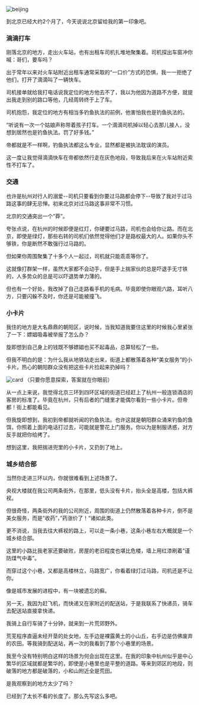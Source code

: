 ![beijing](http://owyx09dkb.bkt.clouddn.com/beijing.jpg)


到北京已经大约2个月了，今天说说北京留给我的第一印象吧。

### 滴滴打车
刚落北京的地方，走出火车站，也有出租车司机扎堆地聚集着。司机探出车窗冲你喊：哥们，要车吗？

出于常年以来对火车站附近出租车通常采取的“一口价”方式的恐惧，我一一拒绝了他们，打开了滴滴叫了一辆快车。

司机接单就给我打电话说我定位的地方他去不了，我以为他因为道路不方便，就提出我走到别的路口等他，几经周转终于上了车。

司机抱怨，我定位的地方有相当多钓鱼执法的前例，他害怕我也是钓鱼执法的。

“听说有一次一个姑娘声称带着孩子打车。一个滴滴司机掉以轻心去那儿接人，没想到居然也是钓鱼执法。罚了好多钱。”

帝都就是不一样啊，钓鱼执法都这么专业，显然都是被执法耽误的演员。

这一度让我觉得滴滴快车在帝都依然行走在灰色地段，导致我后来在火车站附近索性不打车了。


### 交通

也许是杭州对行人的溺爱--司机只要看到你要过马路都会停下--导致了我对于过马路这事的肆无忌惮。初来北京对过马路这事非常不习惯。

北京的交通突出一个“莽”。

夸张点说，在杭州的时候即便是红灯，你硬要过马路，司机也会给你让路。而在北京，即使是绿灯，那些右转的司机们依然觉得他们才是路权最大的人。如果你头不够铁，你是断然不敢强行过马路的。

但如果你周围聚集了十多个人一起过，司机就只能乖乖等你了。

这就像打群架一样，虽然大家都不会动手，但是手上揣家伙的总是吓退手无寸铁的，人多势众的总是可以吓退势单力薄的。

但也有一个好处，我改掉了自己走路看手机的毛病。毕竟即使你眼观六路，耳听八方，只要闪躲不及时，你还是可能被撞飞。

### 小卡片

我住的地方是大名鼎鼎的朝阳区，说时候，当我知道我要住这里的时候我心里紧张了一下：嫖娼吸毒被举报了怎么办？

旋即想到自己身上的钱既不够嫖娼也买不起毒品，总算轻松了一些。

但我不明白的是：为什么我从地铁站走出来，街道上都散落着各种“美女服务”的小卡片。热心的朝阳群众没有把这些卡片捡起来扔掉吗？

![card](http://owyx09dkb.bkt.clouddn.com/card.jpg)
（只要你愿意探索，答案就在你眼前）

从一点上来说，我觉得北京三环到四环区域的街道已经赶上了杭州一般连锁酒店的客房的标准了。毕竟在杭州，只有后者的门缝里才能偶尔看到一些小卡片。但帝都！街上都能看见。

但我旋即想到，我初到帝都就听闻的钓鱼执法。也许这就是朝阳群众涌来钓鱼的鱼饵，你照着上面的电话打过去，可能就是警花上门服务。你以为是制服诱惑，对方反手就把你给拷了。

想到这里，我把揣进兜里的小卡片，又扔到了地上。

### 城乡结合部

当然你走进三环以内，你就很难看到上述场景了。

央视大楼就在我公司两条街外，在那里，低头没有卡片，抬头全是高楼，包括大裤衩。

但很奇怪，两条街外的我的公司附近，周围的街道上仍然散落着各种卡片，倒不是美女服务，而是“收药”，”药涨价了！“诸如此类。

更不消说，当我去往大裤衩的路上，可以走一条小巷，这条小巷左右大概就是一个城乡结合部。

这里的小路比我老家还要破败，房屋的老旧程度也堪比危楼，墙上用红漆刷着“谨防煤气中毒”。

而穿过这个小巷，又都是高楼林立，马路宽广，你看着绿灯过马路，司机还是不让你。

像是城市发展的进程中，有一块被遗忘的癣。

另一天，我因为赶飞机，而快递又在家附近的配送站，于是我联系了快递员，骑车去配送站直接拿快递。

我骑上自行车骑了十分钟，就来到一片荒郊野外。

荒芜程序直逼未经开垦的处女地，左手边是裸露黄土的小山丘，右手边是仿佛废弃的农田。等我骑到配送站，再一次的我看到了那个小巷里的场景。

我至今没有特别明白这样的场景为何会出现在这里。在我的印象中杭州似乎是中心繁华的区域就都是繁华的，即使是小巷里也是平整的道路。等来到郊区的地段，则破落的地方都是破落的，小和山附近全是荒田。

是我观察到的地方太少了吗？


已经到了太长不看的长度了。那么先写这么多吧。

